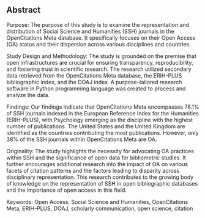 
## Abstract

Purpose: The purpose of this study is to examine the representation and distribution of Social Science and Humanities (SSH) journals in the OpenCitations Meta database. It specifically focuses on their Open Access (OA) status and their dispersion across various disciplines and countries.

Study Design and Methodology: The study is grounded on the premise that open infrastructures are crucial for ensuring transparency, reproducibility, and fostering trust in scientific research. The research utilized secondary data retrieved from the OpenCitations Meta database, the ERIH-PLUS bibliographic index, and the DOAJ index. A purpose-tailored research software in Python programming language was created to process and analyze the data.

Findings: Our findings indicate that OpenCitations Meta encompasses 78.1% of SSH journals indexed in the European Reference Index for the Humanities (ERIH-PLUS), with Psychology emerging as the discipline with the highest number of publications. The United States and the United Kingdom are identified as the countries contributing the most publications. However, only 38% of the SSH journals within OpenCitations Meta are OA.

Originality: The study highlights the necessity for advocating OA practices within SSH and the significance of open data for bibliometric studies. It further encourages additional research into the impact of OA on various facets of citation patterns and the factors leading to disparity across disciplinary representation. This research contributes to the growing body of knowledge on the representation of SSH in open bibliographic databases and the importance of open access in this field.

Keywords: Open Access, Social Science and Humanities, OpenCitations Meta, ERIH-PLUS, DOAJ, scholarly communication, open science, citation

